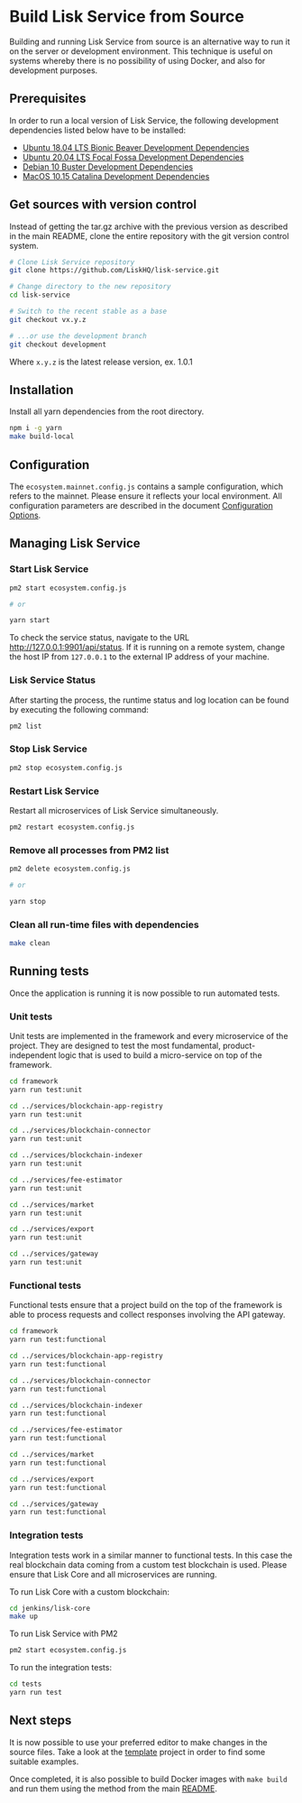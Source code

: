 # Build Lisk Service from Source

Building and running Lisk Service from source is an alternative way to run it on the server or development environment. This technique is useful on systems whereby there is no possibility of using Docker, and also for development purposes.

## Prerequisites

In order to run a local version of Lisk Service, the following development dependencies listed below have to be installed:

- [Ubuntu 18.04 LTS Bionic Beaver Development Dependencies](./prerequisites_development_ubuntu.md)
- [Ubuntu 20.04 LTS Focal Fossa Development Dependencies](./prerequisites_development_ubuntu.md)
- [Debian 10 Buster Development Dependencies](./prerequisites_development_debian.md)
- [MacOS 10.15 Catalina Development Dependencies](./prerequisites_development_macos.md)

## Get sources with version control

Instead of getting the tar.gz archive with the previous version as described in the main README, clone the entire repository with the git version control system.

```bash
# Clone Lisk Service repository
git clone https://github.com/LiskHQ/lisk-service.git

# Change directory to the new repository
cd lisk-service

# Switch to the recent stable as a base
git checkout vx.y.z

# ...or use the development branch
git checkout development
```

Where `x.y.z` is the latest release version, ex. 1.0.1


## Installation

Install all yarn dependencies from the root directory.

```bash
npm i -g yarn
make build-local
```

## Configuration

The `ecosystem.mainnet.config.js` contains a sample configuration, which refers to the mainnet. Please ensure it reflects your local environment. All configuration parameters are described in the document [Configuration Options](./config_options.md).

## Managing Lisk Service

### Start Lisk Service

```bash
pm2 start ecosystem.config.js

# or

yarn start
```

To check the service status, navigate to the URL <http://127.0.0.1:9901/api/status>. If it is running on a remote system, change the host IP from `127.0.0.1` to the external IP address of your machine.

### Lisk Service Status

After starting the process, the runtime status and log location can be found by executing the following command:
```bash
pm2 list
```

### Stop Lisk Service

```bash
pm2 stop ecosystem.config.js
```

### Restart Lisk Service

Restart all microservices of Lisk Service simultaneously.

```bash
pm2 restart ecosystem.config.js
```

### Remove all processes from PM2 list

```bash
pm2 delete ecosystem.config.js

# or

yarn stop
```

### Clean all run-time files with dependencies

```bash
make clean
```

## Running tests

Once the application is running it is now possible to run automated tests.

### Unit tests 

Unit tests are implemented in the framework and every microservice of the project. They are designed to test the most fundamental, product-independent logic that is used to build a micro-service on top of the framework.

```bash
cd framework
yarn run test:unit

cd ../services/blockchain-app-registry
yarn run test:unit

cd ../services/blockchain-connector
yarn run test:unit

cd ../services/blockchain-indexer
yarn run test:unit

cd ../services/fee-estimator
yarn run test:unit

cd ../services/market
yarn run test:unit

cd ../services/export
yarn run test:unit

cd ../services/gateway
yarn run test:unit
```

### Functional tests

Functional tests ensure that a project build on the top of the framework is able to process requests and collect responses involving the API gateway.

```bash
cd framework
yarn run test:functional

cd ../services/blockchain-app-registry
yarn run test:functional

cd ../services/blockchain-connector
yarn run test:functional

cd ../services/blockchain-indexer
yarn run test:functional

cd ../services/fee-estimator
yarn run test:functional

cd ../services/market
yarn run test:functional

cd ../services/export
yarn run test:functional

cd ../services/gateway
yarn run test:functional
```

### Integration tests

Integration tests work in a similar manner to functional tests. In this case the real blockchain data coming from a custom test blockchain is used. Please ensure that Lisk Core and all microservices are running.

To run Lisk Core with a custom blockchain:
```bash
cd jenkins/lisk-core
make up
```

To run Lisk Service with PM2
```bash
pm2 start ecosystem.config.js
```

To run the integration tests:
```bash
cd tests
yarn run test
```

## Next steps

It is now possible to use your preferred editor to make changes in the source files. Take a look at the [template](../services/template) project in order to find some suitable examples.

Once completed, it is also possible to build Docker images with `make build` and run them using the method from the main [README](../README.md).
